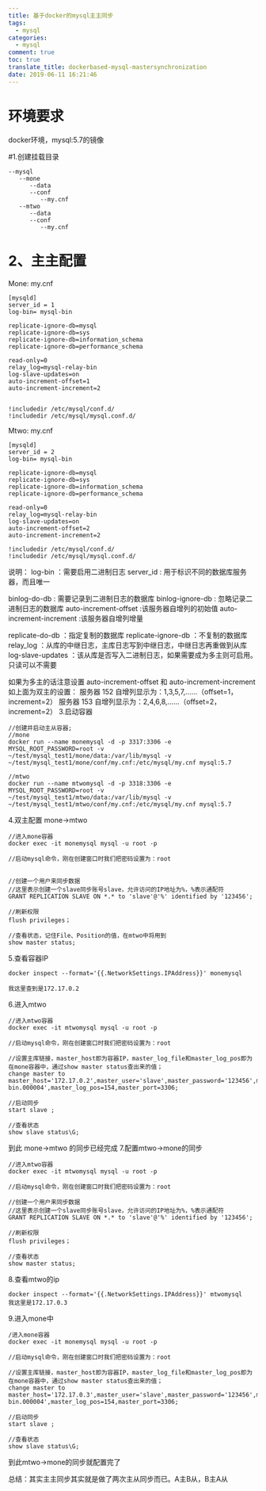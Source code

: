 ```yaml
---
title: 基于docker的mysql主主同步
tags:
  - mysql
categories:
  - mysql
comment: true
toc: true
translate_title: dockerbased-mysql-mastersynchronization
date: 2019-06-11 16:21:46
---
```

# 环境要求

docker环境，mysql:5.7的镜像

#1.创建挂载目录
```
--mysql
   --mone
      --data  
      --conf
         --my.cnf     
   --mtwo
      --data  
      --conf
         --my.cnf
```
# 2、主主配置
Mone: my.cnf
```
[mysqld]
server_id = 1
log-bin= mysql-bin

replicate-ignore-db=mysql
replicate-ignore-db=sys
replicate-ignore-db=information_schema
replicate-ignore-db=performance_schema

read-only=0
relay_log=mysql-relay-bin
log-slave-updates=on
auto-increment-offset=1
auto-increment-increment=2


!includedir /etc/mysql/conf.d/
!includedir /etc/mysql/mysql.conf.d/
```

Mtwo: my.cnf
```
[mysqld]
server_id = 2
log-bin= mysql-bin

replicate-ignore-db=mysql
replicate-ignore-db=sys
replicate-ignore-db=information_schema
replicate-ignore-db=performance_schema

read-only=0
relay_log=mysql-relay-bin
log-slave-updates=on
auto-increment-offset=2
auto-increment-increment=2

!includedir /etc/mysql/conf.d/
!includedir /etc/mysql/mysql.conf.d/
```
说明： log-bin ：需要启用二进制日志 server_id : 用于标识不同的数据库服务器，而且唯一

binlog-do-db : 需要记录到二进制日志的数据库 binlog-ignore-db : 忽略记录二进制日志的数据库 auto-increment-offset :该服务器自增列的初始值 auto-increment-increment :该服务器自增列增量

replicate-do-db ：指定复制的数据库 replicate-ignore-db ：不复制的数据库 relay_log ：从库的中继日志，主库日志写到中继日志，中继日志再重做到从库 log-slave-updates ：该从库是否写入二进制日志，如果需要成为多主则可启用。只读可以不需要

如果为多主的话注意设置 auto-increment-offset 和 auto-increment-increment 如上面为双主的设置： 服务器 152 自增列显示为：1,3,5,7,……（offset=1，increment=2） 服务器 153 自增列显示为：2,4,6,8,……（offset=2，increment=2）
3.启动容器
```
//创建并启动主从容器;
//mone
docker run --name monemysql -d -p 3317:3306 -e MYSQL_ROOT_PASSWORD=root -v ~/test/mysql_test1/mone/data:/var/lib/mysql -v ~/test/mysql_test1/mone/conf/my.cnf:/etc/mysql/my.cnf mysql:5.7

//mtwo
docker run --name mtwomysql -d -p 3318:3306 -e MYSQL_ROOT_PASSWORD=root -v ~/test/mysql_test1/mtwo/data:/var/lib/mysql -v ~/test/mysql_test1/mtwo/conf/my.cnf:/etc/mysql/my.cnf mysql:5.7
```
4.双主配置
mone->mtwo
```
//进入mone容器
docker exec -it monemysql mysql -u root -p
 
//启动mysql命令，刚在创建窗口时我们把密码设置为：root

 
//创建一个用户来同步数据
//这里表示创建一个slave同步账号slave，允许访问的IP地址为%，%表示通配符
GRANT REPLICATION SLAVE ON *.* to 'slave'@'%' identified by '123456';

//刷新权限
flush privileges；

//查看状态，记住File、Position的值，在mtwo中将用到
show master status;
```
5.查看容器IP
```
docker inspect --format='{{.NetworkSettings.IPAddress}}' monemysql

我这里查到是172.17.0.2
```
6.进入mtwo
```
//进入mtwo容器
docker exec -it mtwomysql mysql -u root -p
 
//启动mysql命令，刚在创建窗口时我们把密码设置为：root

//设置主库链接，master_host即为容器IP，master_log_file和master_log_pos即为在mone容器中，通过show master status查出来的值；
change master to master_host='172.17.0.2',master_user='slave',master_password='123456',master_log_file='mysql-bin.000004',master_log_pos=154,master_port=3306;

//启动同步
start slave ;
 
//查看状态
show slave status\G;
```
到此 mone->mtwo 的同步已经完成
7.配置mtwo->mone的同步
```
//进入mtwo容器
docker exec -it mtwomysql mysql -u root -p
 
//启动mysql命令，刚在创建窗口时我们把密码设置为：root

//创建一个用户来同步数据
//这里表示创建一个slave同步账号slave，允许访问的IP地址为%，%表示通配符
GRANT REPLICATION SLAVE ON *.* to 'slave'@'%' identified by '123456';

//刷新权限
flush privileges；
 
//查看状态
show master status;
```
8.查看mtwo的ip
```
docker inspect --format='{{.NetworkSettings.IPAddress}}' mtwomysql
我这里是172.17.0.3
```
9.进入mone中
```
/进入mone容器
docker exec -it monemysql mysql -u root -p
 
//启动mysql命令，刚在创建窗口时我们把密码设置为：root

//设置主库链接，master_host即为容器IP，master_log_file和master_log_pos即为在mone容器中，通过show master status查出来的值；
change master to master_host='172.17.0.3',master_user='slave',master_password='123456',master_log_file='mysql-bin.000004',master_log_pos=154,master_port=3306;

//启动同步
start slave ;
 
//查看状态
show slave status\G;
```
到此mtwo->mone的同步就配置完了

总结：其实主主同步其实就是做了两次主从同步而已。A主B从，B主A从